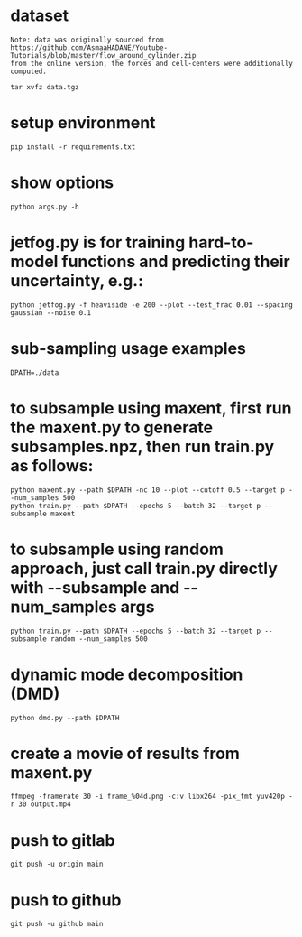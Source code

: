 
# dataset

    Note: data was originally sourced from 
    https://github.com/AsmaaHADANE/Youtube-Tutorials/blob/master/flow_around_cylinder.zip
    from the online version, the forces and cell-centers were additionally computed. 

    tar xvfz data.tgz

# setup environment

    pip install -r requirements.txt

# show options

    python args.py -h 

# jetfog.py is for training hard-to-model functions and predicting their uncertainty, e.g.:

    python jetfog.py -f heaviside -e 200 --plot --test_frac 0.01 --spacing gaussian --noise 0.1

# sub-sampling usage examples

    DPATH=./data

# to subsample using maxent, first run the maxent.py to generate subsamples.npz, then run train.py as follows:

    python maxent.py --path $DPATH -nc 10 --plot --cutoff 0.5 --target p --num_samples 500
    python train.py --path $DPATH --epochs 5 --batch 32 --target p --subsample maxent

# to subsample using random approach, just call train.py directly with --subsample and --num_samples args

    python train.py --path $DPATH --epochs 5 --batch 32 --target p --subsample random --num_samples 500

# dynamic mode decomposition (DMD)
    python dmd.py --path $DPATH

# create a movie of results from maxent.py

    ffmpeg -framerate 30 -i frame_%04d.png -c:v libx264 -pix_fmt yuv420p -r 30 output.mp4

# push to gitlab

    git push -u origin main

# push to github

    git push -u github main


